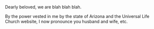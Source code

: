 Dearly beloved, we are blah blah blah.

By the power vested in me by the state of Arizona and the Universal Life Church website, I now pronounce you husband and wife, etc.
